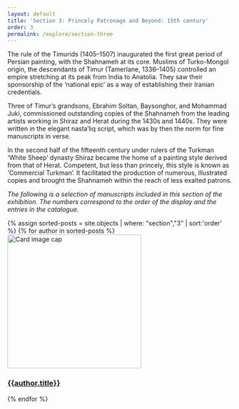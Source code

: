 ```yaml
---
layout: default
title: 'Section 3: Princely Patronage and Beyond: 15th century'
order: 3
permalink: /explore/section-three
---
```


The rule of the Timurids (1405–1507) inaugurated the first great period of Persian painting, with the Shahnameh at its core. Muslims of Turko-Mongol origin, the descendants of Timur (Tamerlane, 1336–1405) controlled an empire stretching at its peak from India to Anatolia. They saw their sponsorship of the ‘national epic’ as a way of establishing their Iranian credentials.

Three of Timur’s grandsons, Ebrahim Soltan, Baysonghor, and Mohammad Juki, commissioned outstanding copies of the Shahnameh from the leading artists working in Shiraz and Herat during the 1430s and 1440s. They were written in the elegant nasta‘liq script, which was by then the norm for fine manuscripts in verse.

In the second half of the fifteenth century under rulers of the Turkman ‘White Sheep’ dynasty Shiraz became the home of a painting style derived from that of Herat. Competent, but less than princely, this style is known as ‘Commercial Turkman’. It facilitated the production of numerous, illustrated copies and brought the Shahnameh within the reach of less exalted patrons.


_The following is a selection of manuscripts included in this section of the exhibition. The numbers correspond to the order of the display and the entries in the catalogue._
<div class="row">
{% assign sorted-posts = site.objects | where: "section","3" | sort:'order'  %}
{% for author in sorted-posts  %}
<div class="col-md-4 mb-3">
  <div class="card h-100" >
    <a href="{{site.url}}{{site.baseurl}}{{ author.permalink }}" class="stretched-link">
      <img class="card-img-top" src="{{site.url}}{{site.baseurl}}/images/thumbnails/{{author.order}}.jpeg" alt="Card image cap" width="300" height="300"/>
    </a>
    <div class="card-body">
      <h3 class="lead mt-2">
        <a href="{{site.url}}{{site.baseurl}}{{ author.permalink }}" class="stretched-link">{{author.title}}</a>
      </h3>
    </div>
  </div>
</div>
{% endfor %}
</div>

